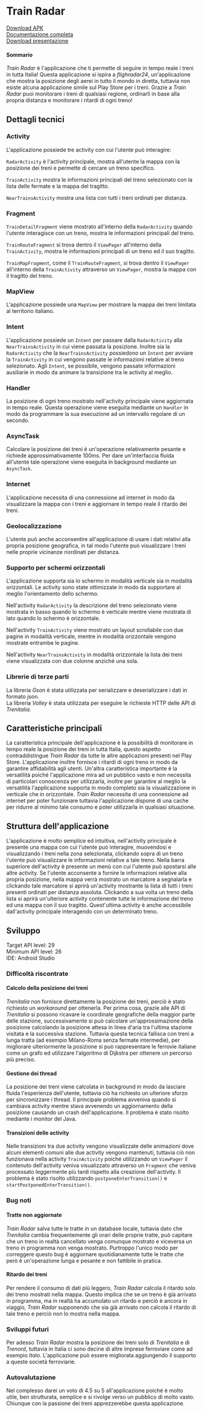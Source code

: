 # Train Radar

[Download APK](https://github.com/bortoz/trainradar/releases/tag/v1.1)\
[Documentazione completa](https://github.com/bortoz/trainradar/blob/master/docs/docs.pdf)\
[Download presentazione](https://github.com/bortoz/trainradar/raw/master/docs/Train%20Radar.pptx)

#### Sommario
_Train Radar_ è l'applicazione che ti permette di seguire in tempo reale i treni in tutta Italia! Questa applicazione si ispira a _flighradar24_, un'applicazione che mostra la posizione degli aerei in tutto il mondo in diretta, tuttavia non esiste alcuna applicazione simile sul Play Store per i treni. Grazie a _Train Radar_ puoi monitorare i treni di qualsiasi regione, ordinarli in base alla propria distanza e monitorare i ritardi di ogni treno!

## Dettagli tecnici

### Activity
L'applicazione possiede tre activity con cui l'utente può interagire:

`RadarActivity` è l'activity principale, mostra all'utente la mappa con la posizione dei treni e permette di cercare un treno specifico.

`TrainActivity` mostra le informazioni principali del treno selezionato con la lista delle fermate e la mappa del tragitto.

`NearTrainsActivity` mostra una lista con tutti i treni ordinati per distanza.

### Fragment
`TrainDetailFragment` viene mostrato all'interno della `RadarActivity` quando l'utente interagisce con un treno, mostra le informazioni principali del treno.

`TrainRouteFragment` si trova dentro il `ViewPager` all'interno della `TrainActivity`, mostra le informazioni principali di un treno ed il suo tragitto.

`TrainMapFragment`, come il `TrainRouteFragment`, si trova dentro il `ViewPager` all'interno della `TrainActivity` attraverso un `ViewPager`, mostra la mappa con il tragitto del treno.

### MapView
L'applicazione possiede una `MapView` per mostrare la mappa dei treni limitata al territorio italiano.

### Intent
L'applicazione possiede un `Intent` per passare dalla `RadarActivity` alla `NearTrainsActivity` in cui viene passata la posizione. Inoltre sia la `RadarActivity` che la `NearTrainsActivity` possiedono un `Intent` per avviare la `TrainActivity` in cui vengono passate le informazioni relative al treno selezionato. Agli `Intent`, se possibile, vengono passate informazioni ausiliarie in modo da animare la transizione tra le activity al meglio.

### Handler
La posizione di ogni treno mostrato nell'activity principale viene aggiornata in tempo reale. Questa operazione viene eseguita mediante un `Handler` in modo da programmare la sua esecuzione ad un intervallo regolare di un secondo.

### AsyncTask
Calcolare la posizione dei treni è un'operazione relativamente pesante e richiede approssimativamente 100ms. Per dare un'interfaccia fluida all'utente tale operazione viene eseguita in background mediante un `AsyncTask`.

### Internet
L'applicazione necessita di una connessione ad internet in modo da visualizzare la mappa con i treni e aggiornare in tempo reale il ritardo dei treni.

### Geolocalizzazione
L'utente può anche acconsentire all'applicazione di usare i dati relativi alla propria posizione geografica, in tal modo l'utente può visualizzare i treni nelle proprie vicinanze riordinati per distanza.

### Supporto per schermi orizzontali
L'applicazione supporta sia lo schermo in modalità verticale sia in modalità orizzontali. Le activity sono state ottimizzate in modo da supportare al meglio l'orientamento dello schermo.

Nell'activity `RadarActivity` la descrizione del treno selezionato viene mostrata in basso quando lo schermo è verticale mentre viene mostrata di lato quando lo schermo è orizzontale.

Nell'activity `TrainActivity` viene mostrato un layout scrollabile con due pagine in modalità verticale, mentre in modalità orizzontale vengono mostrate entrambe le pagine.

Nell'activity `NearTrainsActivity` in modalità orizzontale la lista dei treni viene visualizzata con due colonne anziché una sola.

### Librerie di terze parti
La libreria _Gson_ è stata utilizzata per serializzare e deserializzare i dati in formato json.\
La libreria _Volley_ è stata utilizzata per eseguire le richieste HTTP delle API di _Trenitalia_.

## Caratteristiche principali
La caratteristica principale dell'applicazione è la possibilità di monitorare in tempo reale la posizione dei treni in tutta Italia, questo aspetto contraddistingue _Train Radar_ da tutte le altre applicazioni presenti nel Play Store. L'applicazione inoltre fornisce i ritardi di ogni treno in modo da garantire affidabilità agli utenti. Un'altra caratteristica importante è la versatilità poiché l'applicazione mira ad un pubblico vasto e non necessita di particolari conoscenza per utilizzarla, inoltre per garantire al meglio la versatilità l'applicazione supporta in modo completo sia la visualizzazione in verticale che in orizzontale. _Train Radar_ necessita di una connessione ad internet per poter funzionare tuttavia l'applicazione dispone di una cache per ridurre al minimo tale consumo e poter utilizzarla in qualsiasi situazione.

## Struttura dell'applicazione
L'applicazione è molto semplice ed intuitiva, nell'activity principale è presente una mappa con cui l'utente può interagire, muovendosi e visualizzando i treni nella zona selezionata, clickando sopra di un treno l'utente può visualizzare le informazioni relative a tale treno. Nella barra superiore dell'activity è presente un menù con cui l'utente può spostarsi alle altre activity. Se l'utente acconsente a fornire le informazioni relative alla propria posizione, nella mappa verrà mostrato un marcatore a segnalarla e clickando tale marcatore si aprirà un'activity mostrante la lista di tutti i treni presenti ordinati per distanza assoluta. Clickando a sua volta un treno della lista si aprirà un'ulteriore activity contenente tutte le informazione del treno ed una mappa con il suo tragitto. Quest'ultima activity è anche accessibile dall'activity principale interagendo con un determinato treno.

## Sviluppo
Target API level: 29\
Minimum API level: 26\
IDE: Android Studio

### Difficoltà riscontrate
#### Calcolo della posizione dei treni
_Trenitalia_ non fornisce direttamente la posizione dei treni, perciò è stato richiesto un _workaround_ per ottenerla. Per prima cosa, grazie alle API di _Trenitalia_ si possono ricavare le coordinate geografiche della maggior parte delle stazione, successivamente si può calcolare un'approssimazione della posizione calcolando la posizione attesa in linea d'aria tra l'ultima stazione visitata e la successiva stazione. Tuttavia questa tecnica fallisca con treni a lunga tratta (ad esempio Milano-Roma senza fermate intermedie), per migliorare ulteriormente la posizione si può rappresentare le ferrovie italiane come un grafo ed utilizzare l'algoritmo di Dijkstra per ottenere un percorso più preciso.

#### Gestione dei thread
La posizione dei treni viene calcolata in background in modo da lasciare fluida l'esperienza dell'utente, tuttavia ciò ha richiesto un ulteriore sforzo per sincronizzare i thread. Il principale problema avveniva quando si cambiava activity mentre stava avvenendo un aggiornamento della posizione causando un crash dell'applicazione. Il problema è stato risolto mediante i monitor del Java.

#### Transizioni delle activity
Nelle transizioni tra due activity vengono visualizzate delle animazioni dove alcuni elementi comuni alle due activity vengono mantenuti, tuttavia ciò non funzionava nella activity `TrainActivity` poiché utilizzando un `ViewPager` il contenuto dell'activity veniva visualizzato attraverso un `Fragment` che veniva processato leggermente più tardi rispetto alla creazione dell'activity. Il problema è stato risolto utilizzando `postponeEnterTransition()` e `startPostponedEnterTransition()`.

### Bug noti
#### Tratte non aggiornate
_Train Radar_ salva tutte le tratte in un database locale, tuttavia dato che _Trenitalia_ cambia frequentemente gli orari delle proprie tratte, può capitare che un treno in realtà cancellato venga comunque mostrato e viceversa un treno in programma non venga mostrato. Purtroppo l'unico modo per correggere questo bug è aggiornare quotidianamente tutte le tratte che però è un'operazione lunga e pesante e non fattibile in pratica.

#### Ritardo dei treni
Per rendere il consumo di dati più leggero, _Train Radar_ calcola il ritardo solo dei treno mostrati nella mappa. Questo implica che se un treno è già arrivato in programma, ma in realtà ha accumulato un ritardo e perciò è ancora in viaggio, _Train Radar_ supponendo che sia già arrivato non calcola il ritardo di tale treno e perciò non lo mostra nella mappa.

### Sviluppi futuri
Per adesso _Train Radar_ mostra la posizione dei treni solo di _Trenitalia_ e di _Trenord_, tuttavia in Italia ci sono decine di altre imprese ferroviare come ad esempio _Italo_. L'applicazione può essere migliorata aggiungendo il supporto a queste società ferroviarie.

### Autovalutazione
Nel complesso darei un voto di 4.5 su 5 all'applicazione poiché è molto utile, ben strutturata, semplice e si rivolge verso un pubblico di molto vasto. Chiunque con la passione dei treni apprezzerebbe questa applicazione.
